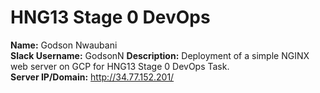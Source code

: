# HNG13 Stage 0 DevOps

**Name:** Godson Nwaubani  
**Slack Username:** GodsonN 
**Description:** Deployment of a simple NGINX web server on GCP for HNG13 Stage 0 DevOps Task.  
**Server IP/Domain:** http://34.77.152.201/
